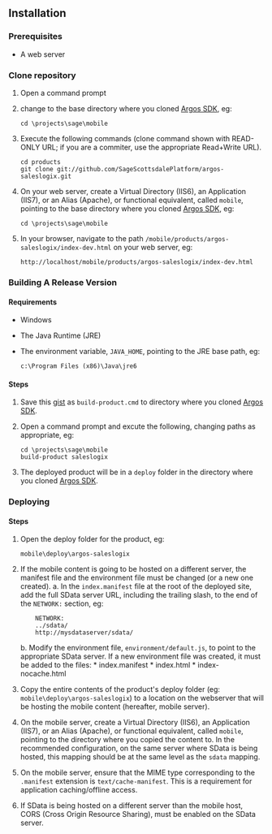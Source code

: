 Installation
------------
### Prerequisites
*	A web server

### Clone repository
1.	Open a command prompt
2.	change to the base directory where you cloned [Argos SDK][argos-sdk], eg:  

		cd \projects\sage\mobile
3.	Execute the following commands (clone command shown with READ-ONLY URL; if you are a commiter, use the appropriate Read+Write URL).

		cd products
		git clone git://github.com/SageScottsdalePlatform/argos-saleslogix.git
4.	On your web server, create a Virtual Directory (IIS6), an Application (IIS7), or an Alias (Apache), or functional equivalent, called `mobile`, pointing to the base directory where you cloned [Argos SDK][argos-sdk], eg:
	
		cd \projects\sage\mobile
5.	In your browser, navigate to the path `/mobile/products/argos-saleslogix/index-dev.html` on your web server, eg:

		http://localhost/mobile/products/argos-saleslogix/index-dev.html

### Building A Release Version 

#### Requirements
*	Windows 
*	The Java Runtime (JRE)
*	The environment variable, `JAVA_HOME`, pointing to the JRE base path, eg:

		c:\Program Files (x86)\Java\jre6

#### Steps
1.	Save this [gist](http://gist.github.com/457984) as `build-product.cmd` to directory where you cloned [Argos SDK][argos-sdk].
2.	Open a command prompt and excute the following, changing paths as appropriate, eg:

		cd \projects\sage\mobile
		build-product saleslogix
3.	The deployed product will be in a `deploy` folder in the directory where you cloned [Argos SDK][argos-sdk].

### Deploying 

#### Steps
1.	Open the deploy folder for the product, eg:

		mobile\deploy\argos-saleslogix
2.	If the mobile content is going to be hosted on a different server, the manifest file and the environment file must be changed (or a new one created).
	a.	In the `index.manifest` file at the root of the deployed site, add the full SData server URL, including the trailing slash, to the end of the `NETWORK:` section, eg:
	
			NETWORK:
			../sdata/
			http://mysdataserver/sdata/
	b.	Modify the environment file, `environment/default.js`, to point to the appropriate SData server.  If a new environment file was created, it must be added to the files:
		*	index.manifest
		*	index.html
		*	index-nocache.html
3.	Copy the entire contents of the product's deploy folder (eg: `mobile\deploy\argos-saleslogix`) to a location on the webserver that will be hosting the mobile content (hereafter, mobile server).
4.	On the mobile server, create a Virtual Directory (IIS6), an Application (IIS7), or an Alias (Apache), or functional equivalent, called `mobile`, pointing to the directory where you copied the content to.  In the recommended configuration, on the same server where SData is being hosted, this mapping should be at the same level as the `sdata` mapping.
5.	On the mobile server, ensure that the MIME type corresponding to the `.manifest` extension is `text/cache-manifest`.  This is a requirement for application caching/offline access.
6.	If SData is being hosted on a different server than the mobile host, CORS (Cross Origin Resource Sharing), must be enabled on the SData server.
	
[argos-sdk]: https://github.com/SageScottsdalePlatform/argos-sdk "Argos SDK Source"